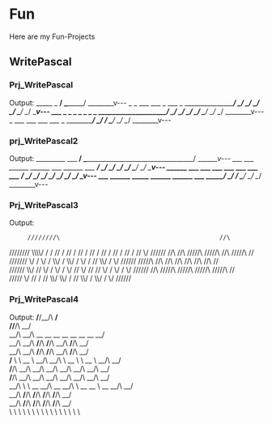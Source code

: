 # Fun
Here are my Fun-Projects

## WritePascal

### Prj_WritePascal 
Output:
                         _____                                _
________________________/     \______________________________/ \________v---
                       _   _    ___    ___    _      ___    _
______________________/ \_/ \__/   \__/   \__/ \____/   \__/ \________v---
                     ___    _   _    _    _      _   _    _
____________________/   \__/ \_/ \__/ \__/ \____/ \_/ \__/ \________v---
                   _        ___  ___      ___    ___    _
__________________/ \______/   \/   \____/   \__/   \__/ \________v---


### prj_WritePascal2
Output:
         _________                                            ___
________/         \__________________________________________/   \________v---
        ___   ___    ______    ______    ___       ______    ___
_______/   \_/   \__/      \__/      \__/   \_____/      \__/   \________v---
       ______    ___   ___    ___    ___       ___   ___    ___
______/      \__/   \_/   \__/   \__/   \_____/   \_/   \__/   \________v---
      ___          ______  _____       ______    ______    ___
_____/   \________/      \/     \_____/      \__/      \__/   \________v---

### Prj_WritePascal3
Output:

         ////////\                                            //\
//////// \\\\\\\\/ / / // / // / // / // / // / // / // / //  \\/ //////
        //\   //\    /////\    /////\    //\       /////\    //\
/////// \\/ / \\/ /  \\\\\/ /  \\\\\/ /  \\/ / //  \\\\\/ /  \\/ //////
       /////\    //\   //\    //\    //\       //\   //\    //\
////// \\\\\/ // \\/ / \\/ /  \\/ // \\/ // // \\/ / \\/ /  \\/ //////
      //\          /////\ /////\       /////\    /////\    //\
///// \\/ // / //  \\\\\/ \\\\\/ / //  \\\\\/ /  \\\\\/ /  \\/ //////

### Prj_WritePascal4
Output:
            __/__/__/\                                                __/\
           __/__/__/\                                                __/\
          __/\\ __/\    __ __      __ __      __         __ __      __/\
         __/\  __/\    __/__/\    __/__/\    __/\       __/__/\    __/\
        __/\  __/\    __/__/\    __/__/\    __/\       __/__/\    __/\
       __/__  \ \ __  \ __/\    __/\\ \ __  \ \    __  \ __/\    __/\
      __/__/\    __/\  __/\    __/\    __/\       __/\  __/\    __/\
     __/__/\    __/\  __/\    __/\    __/\       __/\  __/\    __/\
    __/\\ \     \ __ __/\ __ __/\     \ __ __    \ __ __/\    __/\
   __/\          __/__/\ __/__/\       __/__/\    __/__/\    __/\
  __/\          __/__/\ __/__/\       __/__/\    __/__/\    __/\
  \ \           \ \\ \  \ \\ \        \ \\ \     \ \\ \     \ \

